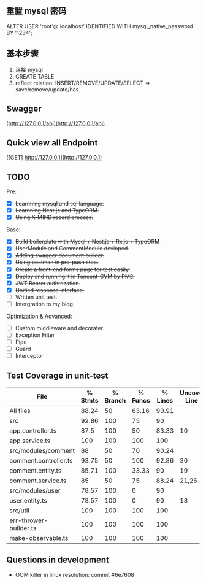 ## 重置 mysql 密码
ALTER USER 'root'@'localhost' IDENTIFIED WITH mysql_native_password BY '1234';

## 基本步骤
1. 连接 mysql
2. CREATE TABLE
3. reflect relation: INSERT/REMOVE/UPDATE/SELECT => save/remove/update/has 

## Swagger
[http://127.0.0.1/api](http://127.0.0.1/api)

## Quick view all Endpoint
[[GET] http://127.0.0.1](http://127.0.0.1)

## TODO
Pre:
- [x] ~~Learnning mysql and sql language.~~
- [x] ~~Learnning Nest.js and TypeORM.~~
- [x] ~~Using X-MIND record process.~~

Base:
- [x] ~~Build boilerplate with Mysql + Nest.js + Rx.js + TypeORM~~ 
- [x] ~~UserModule and CommentModule devloped.~~
- [x] ~~Adding swagger document builder.~~
- [x] ~~Using postman in pre-push step.~~
- [x] ~~Create a front-end forms page for test easily.~~
- [x] ~~Deploy and running it in Tencent-CVM by PM2.~~
- [x] ~~JWT Bearer authrozation.~~
- [x] ~~Unified response interface.~~
- [ ] Written unit test.
- [ ] Intergration to my blog.

Optimization & Advanced:

- [ ] Custom middleware and decorater. 
- [ ] Exception Filter
- [ ] Pipe
- [ ] Guard
- [ ] Interceptor

## Test Coverage in unit-test
| File                   | % Stmts | % Branch | % Funcs | % Lines | Uncovered Line #s |
| ---------------------- | ------- | -------- | ------- | ------- | ----------------- |
| All files              | 88.24   | 50       | 63.16   | 90.91   |
| src                    | 92.86   | 100      | 75      | 90      |
| app.controller.ts      | 87.5    | 100      | 50      | 83.33   | 10                |
| app.service.ts         | 100     | 100      | 100     | 100     |
| src/modules/comment    | 88      | 50       | 70      | 90.24   |
| comment.controller.ts  | 93.75   | 50       | 100     | 92.86   | 30                |
| comment.entity.ts      | 85.71   | 100      | 33.33   | 90      | 19                |
| comment.service.ts     | 85      | 50       | 75      | 88.24   | 21,26             |
| src/modules/user       | 78.57   | 100      | 0       | 90      |
| user.entity.ts         | 78.57   | 100      | 0       | 90      | 18                |
| src/util               | 100     | 100      | 100     | 100     |
| err-thrower-builder.ts | 100     | 100      | 100     | 100     |
| make-observable.ts     | 100     | 100      | 100     | 100     |

## Questions in development
- OOM killer in linux 
resolution: commit #6e7608